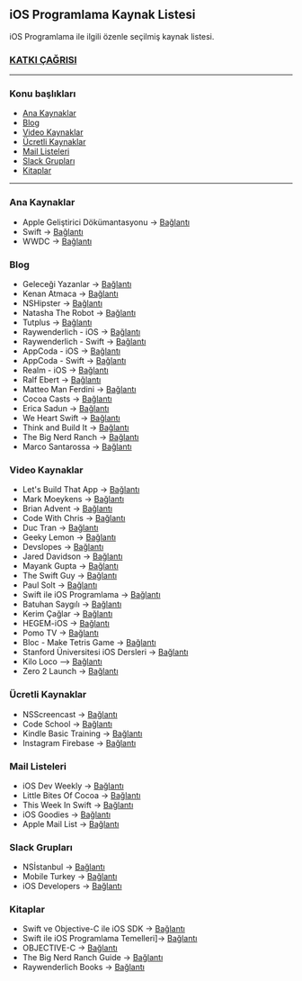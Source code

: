 ## iOS Programlama Kaynak Listesi

iOS Programlama ile ilgili özenle seçilmiş kaynak listesi.

### [KATKI ÇAĞRISI](/katki-cagrisi.md)

---


### Konu başlıkları
- [Ana Kaynaklar](#ana-kaynak)
- [Blog](#blog)
- [Video Kaynaklar](#video-kaynaklar)
- [Ücretli Kaynaklar](#ucretli-kaynaklar)
- [Mail Listeleri](#mail-listeleri)
- [Slack Grupları](#slack-grupları)
- [Kitaplar](#kitaplar)


-----


### Ana Kaynaklar
 - Apple Geliştirici Dökümantasyonu -> [Bağlantı](https://developer.apple.com/documentation)
 - Swift -> [Bağlantı](https://swift.org/)
 - WWDC -> [Bağlantı](http://asciiwwdc.com/)


### Blog
- Geleceği Yazanlar -> [Bağlantı](https://gelecegiyazanlar.turkcell.com.tr/konu/ios)
- Kenan Atmaca -> [Bağlantı](kenanatmaca.com/)
- NSHipster -> [Bağlantı](nshipster.com/)
- Natasha The Robot -> [Bağlantı](https://www.natashatherobot.com/)
- Tutplus -> [Bağlantı](https://code.tutsplus.com/categories/ios-sdk)
- Raywenderlich - iOS -> [Bağlantı](https://www.raywenderlich.com/category/ios)
- Raywenderlich - Swift -> [Bağlantı](https://www.raywenderlich.com/category/swift)
- AppCoda - iOS -> [Bağlantı](www.appcoda.com/tutorials/ios/)
- AppCoda - Swift -> [Bağlantı](www.appcoda.com/swift-2/)
- Realm - iOS -> [Bağlantı](https://realm.io/docs/tutorials/realmtasks/)
- Ralf Ebert -> [Bağlantı](https://www.ralfebert.de/tutorials/iphone_app_xcode/)
- Matteo Man Ferdini -> [Bağlantı](matteomanferdini.com/blog/)
- Cocoa Casts -> [Bağlantı](https://cocoacasts.com/blog/)
- Erica Sadun -> [Bağlantı](ericasadun.com)
- We Heart Swift -> [Bağlantı](https://www.weheartswift.com)
- Think and Build It -> [Bağlantı](www.thinkandbuild.it)
- The Big Nerd Ranch -> [Bağlantı](https://www.bignerdranch.com/blog/)
- Marco Santarossa -> [Bağlantı](https://marcosantadev.com/)


### Video Kaynaklar
- Let's Build That App -> [Bağlantı](https://www.youtube.com/channel/UCuP2vJ6kRutQBfRmdcI92mA/videos)
- Mark Moeykens -> [Bağlantı](https://www.youtube.com/channel/UChH6WbyYeX0INJjrK2-6WSg/videos)
- Brian Advent -> [Bağlantı](https://www.youtube.com/channel/UCysEngjfeIYapEER9K8aikw/videos)
- Code With Chris -> [Bağlantı](https://www.youtube.com/user/CodeWithChris/videos)
- Duc Tran -> [Bağlantı](https://www.youtube.com/channel/UCvPFGq6luCqAVGiFpzTvkIA/videos)
- Geeky Lemon -> [Bağlantı](https://www.youtube.com/user/GeekyLemon/videos)
- Devslopes -> [Bağlantı](https://www.youtube.com/playlist?list=PLpZBns8dFbgyCJ-ftS7inE9AYEdorFt_Q)
- Jared Davidson -> [Bağlantı](https://www.youtube.com/user/Archetapp/videos)
- Mayank Gupta -> [Bağlantı](https://www.youtube.com/channel/UCPgfAA83ROUVM-E3NCY154A/videos)
- The Swift Guy -> [Bağlantı](https://www.youtube.com/channel/UC-d1NWv5IWtIkfH47ux4dWA/videos)
- Paul Solt -> [Bağlantı](https://www.youtube.com/user/PaulSolt/videos)
- Swift ile iOS Programlama -> [Bağlantı](https://www.youtube.com/channel/UC-O7SDd4J5ood2xF2LzdjhA/videos)
- Batuhan Saygılı -> [Bağlantı](https://www.youtube.com/channel/UCHT7EaPiP0AItdTF7E9eTCw/videos)
- Kerim Çağlar -> [Bağlantı](https://www.youtube.com/channel/UCKwEqVrO0t4WYOmN5kvmczA/videos)
- HEGEM-iOS -> [Bağlantı](https://www.youtube.com/playlist?list=PLP70OzTnIsKBSqqqf9HMLbPR0l4Tlj7w9)
- Pomo TV -> [Bağlantı](http://www.pomo.tv/)
- Bloc - Make Tetris Game -> [Bağlantı](https://www.bloc.io/swiftris-build-your-first-ios-game-with-swift)
- Stanford Üniversitesi iOS Dersleri -> [Bağlantı](https://itunes.apple.com/us/course/developing-ios-10-apps-with-swift/id1198467120)
- Kilo Loco --> [Bağlantı](https://www.youtube.com/channel/UCv75sKQFFIenWHrprnrR9aA/videos)
- Zero 2 Launch -> [Bağlantı](https://www.youtube.com/channel/UCOMjxHuYV0xJEC1v0ovVQIg/videos)


### Ücretli Kaynaklar
- NSScreencast -> [Bağlantı](http://nsscreencast.com/episodes)
- Code School -> [Bağlantı](https://www.codeschool.com/courses/try-ios)
- Kindle Basic Training -> [Bağlantı](https://www.letsbuildthatapp.com/course/Kindle-Basic-Training)
- Instagram Firebase -> [Bağlantı](https://www.letsbuildthatapp.com/course/Instagram-Firebase)


### Mail Listeleri
- iOS Dev Weekly -> [Bağlantı](https://iosdevweekly.com/)
- Little Bites Of Cocoa -> [Bağlantı](https://cocoacasts.com/blog/)
- This Week In Swift -> [Bağlantı](https://swiftnews.curated.co/)
- iOS Goodies -> [Bağlantı](http://ios-goodies.com/)
- Apple Mail List -> [Bağlantı](https://lists.apple.com/mailman/listinfo)

### Slack Grupları
- NSİstanbul -> [Bağlantı](https://nsistanbul.slack.com/)
- Mobile Turkey -> [Bağlantı](https://mobileturkey.slack.com/)
- iOS Developers -> [Bağlantı](https://ios-developers.io/)


### Kitaplar
- Swift ve Objective-C ile iOS SDK -> [Bağlantı](http://www.kodlab.com/BookDetail.aspx?ID=28106)
- Swift ile iOS Programlama Temelleri]-> [Bağlantı](https://www.dikeyeksen.com/products/swift-ile-ios-programlama-temelleri)
- OBJECTIVE-C -> [Bağlantı](http://www.kodlab.com/BookDetail.aspx?ID=589)
- The Big Nerd Ranch Guide -> [Bağlantı](https://www.bignerdranch.com/books/)
- Raywenderlich Books -> [Bağlantı](https://store.raywenderlich.com/)
